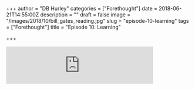 +++
author = "DB Hurley"
categories = ["Forethought"]
date = 2018-06-21T14:55:00Z
description = ""
draft = false
image = "/images/2018/10/bill_gates_reading.jpg"
slug = "episode-10-learning"
tags = ["Forethought"]
title = "Episode 10: Learning"

+++


<iframe src="https://anchor.fm/forethought/embed/episodes/Episode-10-Learning-e1of9p" height="102px" width="400px" frameborder="0" scrolling="no"></iframe>



